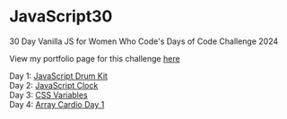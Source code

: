 ﻿# JavaScript30

30 Day Vanilla JS for Women Who Code's Days of Code Challenge 2024

View my portfolio page for this challenge [here](https://isabelroman84.github.io/JavaScript30/)

Day 1: [JavaScript Drum Kit](https://isabelroman84.github.io/JavaScript30/01%20-%20JavaScript%20Drum%20Kit/) <br />
Day 2: [JavaScript Clock](https://isabelroman84.github.io/JavaScript30/02%20-%20JS%20and%20CSS%20Clock/) <br />
Day 3: [CSS Variables](https://isabelroman84.github.io/JavaScript30/03%20-%20CSS%20Variables/) <br />
Day 4: [Array Cardio Day 1]() <br />

